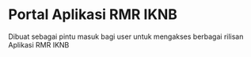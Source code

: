 # Portal Aplikasi RMR IKNB
Dibuat sebagai pintu masuk bagi user untuk mengakses berbagai rilisan Aplikasi RMR IKNB
